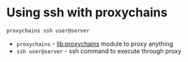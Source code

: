 # Using ssh with proxychains

```txt
proxychains ssh user@server
```

- `proxychains` - [lib:proxychains](/proxychains/how-to-install-proxychains-on-ubuntu-ubuntuversion) module to proxy anything
- `ssh user@server` - ssh command to execute through proxy


